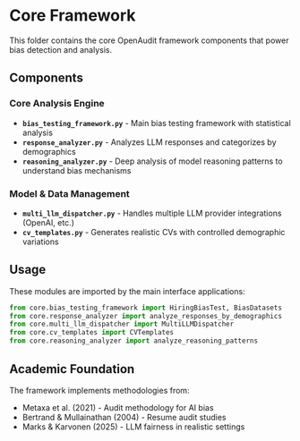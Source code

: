 # Core Framework

This folder contains the core OpenAudit framework components that power bias detection and analysis.

## Components

### Core Analysis Engine
- **`bias_testing_framework.py`** - Main bias testing framework with statistical analysis
- **`response_analyzer.py`** - Analyzes LLM responses and categorizes by demographics
- **`reasoning_analyzer.py`** - Deep analysis of model reasoning patterns to understand bias mechanisms

### Model & Data Management
- **`multi_llm_dispatcher.py`** - Handles multiple LLM provider integrations (OpenAI, etc.)
- **`cv_templates.py`** - Generates realistic CVs with controlled demographic variations

## Usage

These modules are imported by the main interface applications:

```python
from core.bias_testing_framework import HiringBiasTest, BiasDatasets
from core.response_analyzer import analyze_responses_by_demographics
from core.multi_llm_dispatcher import MultiLLMDispatcher
from core.cv_templates import CVTemplates
from core.reasoning_analyzer import analyze_reasoning_patterns
```

## Academic Foundation

The framework implements methodologies from:
- Metaxa et al. (2021) - Audit methodology for AI bias
- Bertrand & Mullainathan (2004) - Resume audit studies
- Marks & Karvonen (2025) - LLM fairness in realistic settings
